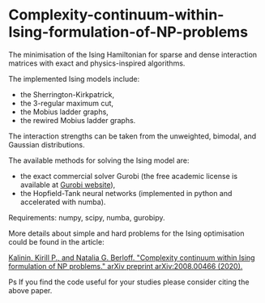 # Complexity-continuum-within-Ising-formulation-of-NP-problems

The minimisation of the Ising Hamiltonian for sparse and dense interaction matrices with exact and physics-inspired algorithms. 

The implemented Ising models include: 
- the Sherrington-Kirkpatrick, 
- the 3-regular maximum cut, 
- the Mobius ladder graphs,
- the rewired Mobius ladder graphs.

The interaction strengths can be taken from the unweighted, bimodal, and Gaussian distributions.

The available methods for solving the Ising model are:
- the exact commercial solver Gurobi (the free academic license is available at 
[Gurobi website](https://www.gurobi.com/downloads/?campaignid=2027425879&adgroupid=77414946451&creative=375332431098&keyword=gurobi%20academic%20license&matchtype=e&gclid=CjwKCAiAwrf-BRA9EiwAUWwKXkrNUZk9swkN-tmC-Z8gehq6tk7qrXMBcspOUDl2B2Lv5drmtF099BoCZFIQAvD_BwE)),
- the Hopfield-Tank neural networks (implemented in python and accelerated with numba).

Requirements: numpy, scipy, numba, gurobipy.

More details about simple and hard problems for the Ising optimisation could be found in the article:

[Kalinin, Kirill P., and Natalia G. Berloff. "Complexity continuum within Ising formulation of NP problems." arXiv preprint arXiv:2008.00466 (2020).](https://arxiv.org/abs/2008.00466)

Ps If you find the code useful for your studies please consider citing the above paper.
